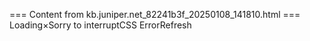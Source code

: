 === Content from kb.juniper.net_82241b3f_20250108_141810.html ===
Loading×Sorry to interruptCSS ErrorRefresh
